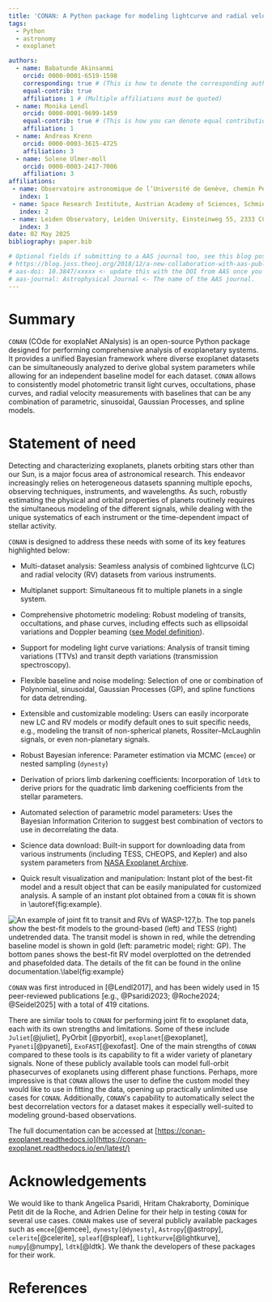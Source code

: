 ```yaml
---
title: 'CONAN: A Python package for modeling lightcurve and radial velocity data of exoplanetary systems'
tags:
  - Python
  - astronomy
  - exoplanet

authors:
  - name: Babatunde Akinsanmi
    orcid: 0000-0001-6519-1598
    corresponding: true # (This is how to denote the corresponding author)
    equal-contrib: true
    affiliation: 1 # (Multiple affiliations must be quoted)
  - name: Monika Lendl
    orcid: 0000-0001-9699-1459
    equal-contrib: true # (This is how you can denote equal contributions between multiple authors)
    affiliation: 1
  - name: Andreas Krenn
    orcid: 0000-0003-3615-4725
    affiliation: 3
  - name: Solene Ulmer-moll
    orcid: 0000-0003-2417-7006
    affiliation: 3
affiliations:
 - name: Observatoire astronomique de l’Université de Genève, chemin Pegasi 51, 1290 Versoix, Switzerland
   index: 1
 - name: Space Research Institute, Austrian Academy of Sciences, Schmiedl-strasse 6, A-8042 Graz, Austria
   index: 2
 - name: Leiden Observatory, Leiden University, Einsteinweg 55, 2333 CC, Leiden, the Netherlands
   index: 3
date: 02 May 2025
bibliography: paper.bib

# Optional fields if submitting to a AAS journal too, see this blog post:
# https://blog.joss.theoj.org/2018/12/a-new-collaboration-with-aas-publishing
# aas-doi: 10.3847/xxxxx <- update this with the DOI from AAS once you know it.
# aas-journal: Astrophysical Journal <- The name of the AAS journal.
---
```

# Summary

`CONAN` (COde for exoplaNet ANalysis) is an open-source Python package designed for performing comprehensive analysis of exoplanetary systems. It provides a unified Bayesian framework where diverse exoplanet datasets can be simultaneously analyzed to derive global system parameters while allowing for an independent baseline model for each dataset. `CONAN` allows to consistently model photometric transit light curves, occultations, phase curves, and radial velocity measurements with baselines that can be any combination of parametric, sinusoidal, Gaussian Processes, and spline models.


# Statement of need
Detecting and characterizing exoplanets, planets orbiting stars other than our Sun, is a major focus area of astronomical research. This endeavor increasingly relies on heterogeneous datasets spanning multiple epochs, observing techniques, instruments, and wavelengths. As such, robustly estimating the physical and orbital properties of planets routinely requires the simultaneous modeling of the different signals, while dealing with the unique systematics of each instrument or the time-dependent impact of stellar activity. 

``CONAN`` is designed to address these needs with some of its key features highlighted below:

- Multi-dataset analysis: Seamless analysis of combined lightcurve (LC) and radial velocity (RV) datasets from various instruments.

- Multiplanet support: Simultaneous fit to multiple planets in a single system.

- Comprehensive photometric modeling: Robust modeling of transits, occultations, and phase curves, including effects such as ellipsoidal variations and Doppler beaming ([see Model definition](https://github.com/titans-ge/CONAN/wiki/LC-and-RV-models)).

- Support for modeling light curve variations: Analysis of transit timing variations (TTVs) and  transit depth variations (transmission spectroscopy).

- Flexible baseline and noise modeling: Selection of one or combination of Polynomial, sinusoidal, Gaussian Processes (GP), and spline functions for data detrending.

- Extensible and customizable modeling: Users can easily incorporate new LC and RV models or modify default ones to suit specific needs, e.g., modeling the transit of non-spherical planets, Rossiter–McLaughlin signals, or even non-planetary signals.

- Robust Bayesian inference: Parameter estimation via MCMC (`emcee`) or nested sampling (`dynesty`)

- Derivation of priors limb darkening coefficients: Incorporation of `ldtk` to derive priors for the quadratic limb darkening coefficients from the stellar parameters.

- Automated selection of parametric model parameters: Uses the Bayesian Information Criterion to suggest best combination of vectors to use in decorrelating the data.

- Science data download: Built-in support for downloading data from various instruments (including TESS, CHEOPS, and Kepler) and also system parameters from [NASA Exoplanet Archive](https://exoplanetarchive.ipac.caltech.edu/).

- Quick result visualization and manipulation: Instant plot of the best-fit model and a result object that can be easily manipulated for customized analysis. A sample of an instant plot obtained from a `CONAN` fit is shown in  \autoref{fig:example}.

![An example of joint fit to transit and RVs of WASP-127\,b. The top panels show the best-fit models to the ground-based (left) and TESS (right) undetrended data. The transit model is shown in red, while the detrending baseline model is shown in gold (left: parametric model; right: GP). The bottom panes shows the best-fit RV model overplotted on the detrended and phasefolded data. The details of the fit can be found in the [online documentation](https://conan-exoplanet.readthedocs.io/en/latest/tutorial/CONAN_WASP-127_LC_RV_tutorial.html#download-TESS-data).\label{fig:example}](wasp-127_joint.png)

`CONAN` was first introduced in [@Lendl2017], and has been widely used in 15 peer-reviewed publications [e.g., @Psaridi2023; @Roche2024; @Seidel2025] with a total of 419 citations.


There are similar tools to `CONAN` for performing joint fit to exoplanet data, each with its own strengths and limitations. Some of these include `Juliet`[@juliet], PyOrbit [@pyorbit], `exoplanet`[@exoplanet], `Pyaneti`[@pyaneti], `ExoFAST`[@exofast]. One of the main strengths of `CONAN`
 compared to these tools is its capability to fit a wider variety of planetary signals. None of these publicly available tools can model full-orbit phasecurves of exoplanets using different phase functions. Perhaps, more impressive is that `CONAN` allows the user to define the custom model they would like to use in fitting the data, opening up practically unlimited use cases for `CONAN`. Additionally, `CONAN`'s capability to automatically select the best decorrelation vectors for a dataset makes it especially well-suited to modeling ground-based observations.

The full documentation can be accessed at [https://conan-exoplanet.readthedocs.io](https://conan-exoplanet.readthedocs.io/en/latest/)

# Acknowledgements

We would like to thank Angelica Psaridi, Hritam Chakraborty, Dominique Petit dit de la Roche, and Adrien Deline for their help in testing `CONAN` for several use cases. `CONAN` makes use of several publicly available packages such as `emcee`[@emcee], `dynesty[@dynesty]`, `Astropy`[@astropy], `celerite`[@celerite], `spleaf`[@spleaf], `lightkurve`[@lightkurve], `numpy`[@numpy], `ldtk`[@ldtk]. We thank the developers of these packages for their work.  

# References
